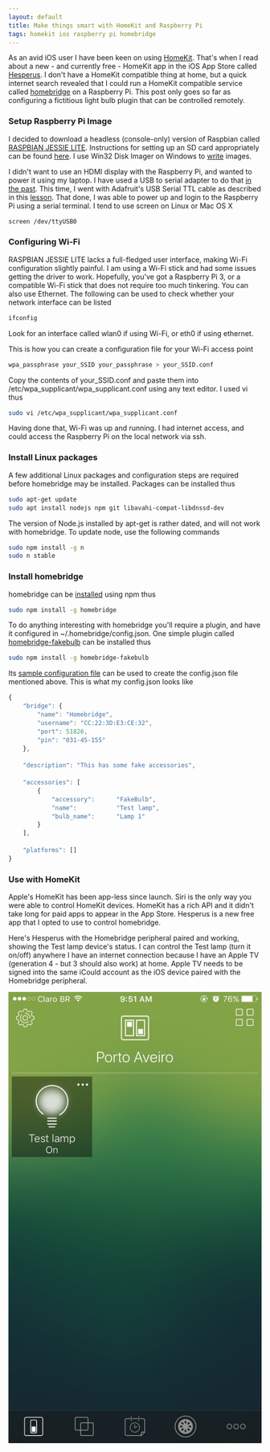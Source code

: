 ```yaml
---
layout: default
title: Make things smart with HomeKit and Raspberry Pi
tags: homekit ios raspberry pi homebridge
---
```


As an avid iOS user I have been keen on using [HomeKit](https://developer.apple.com/homekit/). That's when I read about a new - and currently free - HomeKit app in the iOS App Store called [Hesperus](https://itunes.apple.com/us/app/hesperus/id969348892?mt=8). I don't have a HomeKit compatible thing at home, but a quick internet search revealed that I could run a HomeKit compatible service called [homebridge](https://www.npmjs.com/package/homebridge) on a Raspberry Pi. This post only goes so far as configuring a fictitious light bulb plugin that can be controlled remotely.

### Setup Raspberry Pi Image

I decided to download a headless (console-only) version of Raspbian called [RASPBIAN JESSIE LITE](https://www.raspberrypi.org/downloads/raspbian/). Instructions for setting up an SD card appropriately can be found [here](https://www.raspberrypi.org/documentation/installation/installing-images/README.md). I use Win32 Disk Imager on Windows to [write](https://delog.wordpress.com/2011/06/27/write-ubuntu-image-file-to-sd-card-on-windows/) images.

I didn't want to use an HDMI display with the Raspberry Pi, and wanted to power it using my laptop. I have used a USB to serial adapter to do that [in the past](https://delog.wordpress.com/2014/07/21/sparkfun-ftdi-basic-with-raspberry-pi/). This time, I went with Adafruit's USB Serial TTL cable as described in this [lesson](https://learn.adafruit.com/adafruits-raspberry-pi-lesson-5-using-a-console-cable). That done, I was able to power up and login to the Raspberry Pi using a serial terminal. I tend to use screen on Linux or Mac OS X

```bash
screen /dev/ttyUSB0
```

### Configuring Wi-Fi

RASPBIAN JESSIE LITE lacks a full-fledged user interface, making Wi-Fi configuration slightly painful. I am using a Wi-Fi stick and had some issues getting the driver to work. Hopefully, you've got a Raspberry Pi 3, or a compatible Wi-Fi stick that does not require too much tinkering. You can also use Ethernet. The following can be used to check whether your network interface can be listed

```bash
ifconfig
```

Look for an interface called wlan0 if using Wi-Fi, or eth0 if using ethernet.

This is how you can create a configuration file for your Wi-Fi access point

```bash
wpa_passphrase your_SSID your_passphrase > your_SSID.conf
```

Copy the contents of your_SSID.conf and paste them into /etc/wpa_supplicant/wpa_supplicant.conf using any text editor. I used vi thus

```bash
sudo vi /etc/wpa_supplicant/wpa_supplicant.conf
```

Having done that, Wi-Fi was up and running. I had internet access, and could access the Raspberry Pi on the local network via ssh.

### Install Linux packages

A few additional Linux packages and configuration steps are required before homebridge may be installed. Packages can be installed thus

```bash
sudo apt-get update
sudo apt install nodejs npm git libavahi-compat-libdnssd-dev
```

The version of Node.js installed by apt-get is rather dated, and will not work with homebridge. To update node, use the following commands

```bash
sudo npm install -g n
sudo n stable
```

### Install homebridge

homebridge can be [installed](https://github.com/nfarina/homebridge/wiki/Running-HomeBridge-on-a-Raspberry-Pi) using npm thus

```bash
sudo npm install -g homebridge
```

To do anything interesting with homebridge you'll require a plugin, and have it configured in ~/.homebridge/config.json. One simple plugin called [homebridge-fakebulb](https://www.npmjs.com/package/homebridge-fakebulb) can be installed thus

```bash
sudo npm install -g homebridge-fakebulb
```

Its [sample configuration file](https://github.com/schemish/homebridge-fakebulb/blob/master/config-sample.json) can be used to create the config.json file mentioned above. This is what my config.json looks like

```javascript
{
    "bridge": {
        "name": "Homebridge",
        "username": "CC:22:3D:E3:CE:32",
        "port": 51826,
        "pin": "031-45-155"
    },

    "description": "This has some fake accessories",

    "accessories": [
        {
            "accessory":      "FakeBulb",
            "name":           "Test lamp",
            "bulb_name":      "Lamp 1"
        }
    ],

    "platforms": []
}
```

### Use with HomeKit

Apple's HomeKit has been app-less since launch. Siri is the only way you were able to control HomeKit devices. HomeKit has a rich API and it didn't take long for paid apps to appear in the App Store. Hesperus is a new free app that I opted to use to control homebridge.

Here's Hesperus with the Homebridge peripheral paired and working, showing the Test lamp device's status. I can control the Test lamp (turn it on/off) anywhere I have an internet connection because I have an Apple TV (generation 4 - but 3 should also work) at home. Apple TV needs to be signed into the same iCould account as the iOS device paired with the Homebridge peripheral.

![HomeKit](/assets/img/ios-homekit-hesperus.jpg)